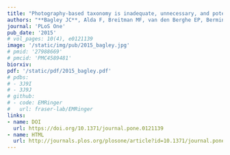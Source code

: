```yaml
---
title: "Photography-based taxonomy is inadequate, unnecessary, and potentially harmful for biological sciences."
authors: "**Bagley JC**, Alda F, Breitman MF, van den Berghe EP, Bermingham E, Johnson JB."
journal: 'PLoS One'
pub_date: '2015'
# vol_pages: 10(4), e0121139
image: '/static/img/pub/2015_bagley.jpg'
# pmid: '27988669'
# pmcid: 'PMC4589481'
biorxiv: 
pdf: '/static/pdf/2015_bagley.pdf'
# pdbs:
# - 3J9I
# - 3J9J
# github:
# - code: EMRinger
#   url: fraser-lab/EMRinger
links:
- name: DOI
  url: https://doi.org/10.1371/journal.pone.0121139
- name: HTML
  url: http://journals.plos.org/plosone/article?id=10.1371/journal.pone.0121139
---
```

